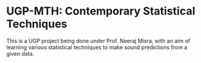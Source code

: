 # UGP-MTH: Contemporary Statistical Techniques

This is a UGP project being done under Prof. Neeraj Misra, with an aim of learning various statistical techniques to make sound predictions from a given data. 

